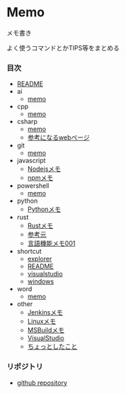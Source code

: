 ﻿# Memo
メモ書き

よく使うコマンドとかTIPS等をまとめる


### 目次
- [README](./README.md)
- ai
  - [memo](./ai/memo.md)
- cpp
  - [memo](./cpp/memo.md)
- csharp
  - [memo](./csharp/memo.md)
  - [参考になるwebページ](./csharp/参考になるwebページ.md)
- git
  - [memo](./git/memo.md)
- javascript
  - [Nodejsメモ](./javascript/Nodejsメモ.md)
  - [npmメモ](./javascript/npmメモ.md)
- powershell
  - [memo](./powershell/memo.md)
- python
  - [Pythonメモ](./python/Pythonメモ.md)
- rust
  - [Rustメモ](./rust/Rustメモ.md)
  - [参考元](./rust/参考元.md)
  - [言語機能メモ001](./rust/言語機能メモ001.md)
- shortcut
  - [explorer](./shortcut/explorer.md)
  - [README](./shortcut/README.md)
  - [visualstudio](./shortcut/visualstudio.md)
  - [windows](./shortcut/windows.md)
- word
  - [memo](./word/memo.md)
- other
  - [Jenkinsメモ](./other/Jenkinsメモ.md)
  - [Linuxメモ](./other/Linuxメモ.md)
  - [MSBuildメモ](./other/MSBuildメモ.md)
  - [VisualStudio](./other/VisualStudio.md)
  - [ちょっとしたこと](./other/ちょっとしたこと.md)


### リポジトリ
- [github repository](https://github.com/squallcloud/Memo)